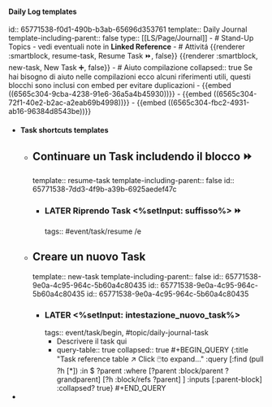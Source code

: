 #### Daily Log templates
id:: 65771538-f0d1-490b-b3ab-65696d353761
template:: Daily Journal
template-including-parent:: false
type:: [[LS/Page/Journal]]
	- # Stand-Up Topics
		- vedi eventuali note in **Linked Reference**
	- # Attivitá
	  {{renderer :smartblock, resume-task, Resume Task ⏩️, false}} {{renderer :smartblock, new-task, New Task ➕, false}}
	- # Aiuto compilazione
	  collapsed:: true
	  Se hai bisogno di aiuto nelle compilazioni ecco alcuni riferimenti utili, questi blocchi sono inclusi con embed per evitare duplicazioni
		- {{embed ((6565c304-9cba-4238-91e6-36a5a4b45930))}}
		- {{embed ((6565c304-72f1-40e2-b2ac-a2eab69b4998))}}
		- {{embed ((6565c304-fbc2-4931-ab16-96384d8543be))}}
- #### Task shortcuts templates
	- ## Continuare un Task includendo il blocco ⏩️
	  template:: resume-task
	  template-including-parent:: false
	  id:: 65771538-7dd3-4f9b-a39b-6925aedef47c
		- ### LATER Riprendo Task <%setInput: suffisso%> ⏩️
		  tags:: #event/task/resume
		  /e
	- ## Creare un nuovo Task
	  template:: new-task
	  template-including-parent:: false
	  id:: 65771538-9e0a-4c95-964c-5b60a4c80435
	  id:: 65771538-9e0a-4c95-964c-5b60a4c80435
	  id:: 65771538-9e0a-4c95-964c-5b60a4c80435
		- ### LATER <%setInput: intestazione_nuovo_task%>
		  tags:: event/task/begin, #topic/daily-journal-task
			- Descrivere il task qui
			- query-table:: true
			  collapsed:: true
			  #+BEGIN_QUERY
			  {:title "Task reference table ↗️ Click 🖱️to expand..." :query [:find (pull ?h [*])
			        :in $ ?parent
			        :where
			        [?parent :block/parent ?grandparent]
			        [?h :block/refs ?parent]
			  ]
			  :inputs [:parent-block]
			  :collapsed? true}
			  #+END_QUERY
-